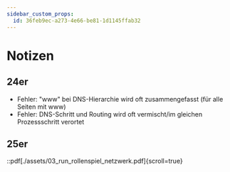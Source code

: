 ```yaml
---
sidebar_custom_props:
  id: 36feb9ec-a273-4e66-be81-1d1145ffab32
---
```

# Notizen

## 24er

- Fehler: "www" bei DNS-Hierarchie wird oft zusammengefasst (für alle Seiten mit www)
- Fehler: DNS-Schritt und Routing wird oft vermischt/im gleichen Prozessschritt verortet 

## 25er

::pdf[./assets/03_run_rollenspiel_netzwerk.pdf]{scroll=true}